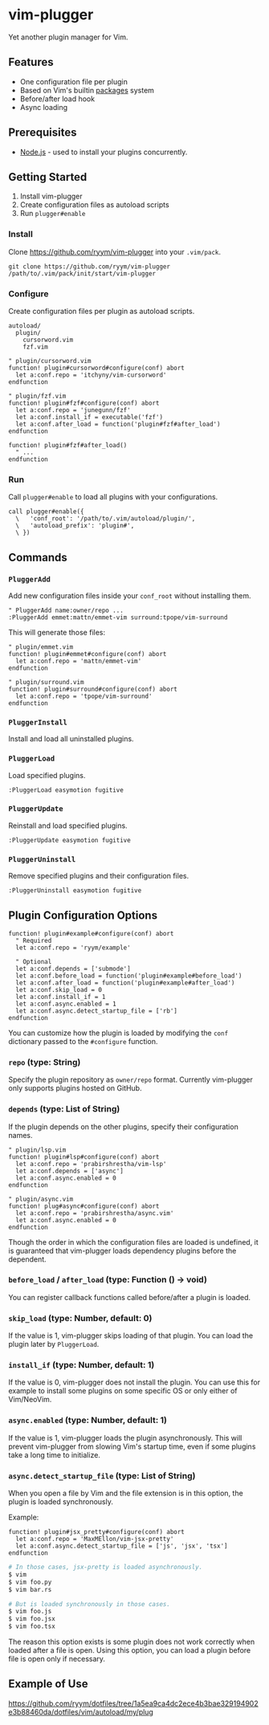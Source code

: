 # vim-plugger

Yet another plugin manager for Vim.

## Features

- One configuration file per plugin
- Based on Vim's builtin [packages][vim-packages] system
- Before/after load hook
- Async loading

[vim-packages]: https://vim-jp.org/vimdoc-en/repeat.html#packages

## Prerequisites

- [Node.js][nodejs] - used to install your plugins concurrently.

[nodejs]: https://nodejs.org/en/

## Getting Started

1. Install vim-plugger
2. Create configuration files as autoload scripts
3. Run `plugger#enable`

### Install

Clone <https://github.com/ryym/vim-plugger> into your `.vim/pack`.

```
git clone https://github.com/ryym/vim-plugger /path/to/.vim/pack/init/start/vim-plugger
```

### Configure

Create configuration files per plugin as autoload scripts.

```
autoload/
  plugin/
    cursorword.vim
    fzf.vim
```

```vim
" plugin/cursorword.vim
function! plugin#cursorword#configure(conf) abort
  let a:conf.repo = 'itchyny/vim-cursorword'
endfunction
```

```vim
" plugin/fzf.vim
function! plugin#fzf#configure(conf) abort
  let a:conf.repo = 'junegunn/fzf'
  let a:conf.install_if = executable('fzf')
  let a:conf.after_load = function('plugin#fzf#after_load')
endfunction

function! plugin#fzf#after_load()
  " ...
endfunction
```

### Run

Call `plugger#enable` to load all plugins with your configurations.

```vim
call plugger#enable({
  \   'conf_root': '/path/to/.vim/autoload/plugin/',
  \   'autoload_prefix': 'plugin#',
  \ })
```

## Commands

### `PluggerAdd`

Add new configuration files inside your `conf_root` without installing them.

```vim
" PluggerAdd name:owner/repo ...
:PluggerAdd emmet:mattn/emmet-vim surround:tpope/vim-surround
```

This will generate those files:

```vim
" plugin/emmet.vim
function! plugin#emmet#configure(conf) abort
  let a:conf.repo = 'mattn/emmet-vim'
endfunction
```

```vim
" plugin/surround.vim
function! plugin#surround#configure(conf) abort
  let a:conf.repo = 'tpope/vim-surround'
endfunction
```

### `PluggerInstall`

Install and load all uninstalled plugins.

### `PluggerLoad`

Load specified plugins.

```vim
:PluggerLoad easymotion fugitive
```

### `PluggerUpdate`

Reinstall and load specified plugins.

```vim
:PluggerUpdate easymotion fugitive
```

### `PluggerUninstall`

Remove specified plugins and their configuration files.

```vim
:PluggerUninstall easymotion fugitive
```


## Plugin Configuration Options

```vim
function! plugin#example#configure(conf) abort
  " Required
  let a:conf.repo = 'ryym/example'
  
  " Optional
  let a:conf.depends = ['submode']
  let a:conf.before_load = function('plugin#example#before_load')
  let a:conf.after_load = function('plugin#example#after_load')
  let a:conf.skip_load = 0
  let a:conf.install_if = 1
  let a:conf.async.enabled = 1
  let a:conf.async.detect_startup_file = ['rb']
endfunction
```

You can customize how the plugin is loaded by modifying the `conf` dictionary passed to the `#configure` function.

### `repo` (type: String)

Specify the plugin repository as `owner/repo` format.
Currently vim-plugger only supports plugins hosted on GitHub.

### `depends` (type: List of String)

If the plugin depends on the other plugins, specify their configuration names.

```vim
" plugin/lsp.vim
function! plugin#lsp#configure(conf) abort
  let a:conf.repo = 'prabirshrestha/vim-lsp'
  let a:conf.depends = ['async']
  let a:conf.async.enabled = 0
endfunction
```

```vim
" plugin/async.vim
function! plug#async#configure(conf) abort
  let a:conf.repo = 'prabirshrestha/async.vim'
  let a:conf.async.enabled = 0
endfunction
```

Though the order in which the configuration files are loaded is undefined,
it is guaranteed that vim-plugger loads dependency plugins before the dependent.

### `before_load` / `after_load` (type: Function () -> void)

You can register callback functions called before/after a plugin is loaded.

### `skip_load` (type: Number, default: 0)

If the value is 1, vim-plugger skips loading of that plugin.
You can load the plugin later by `PluggerLoad`.

### `install_if` (type: Number, default: 1)

If the value is 0, vim-plugger does not install the plugin.
You can use this for example to install some plugins on some specific OS or only either of Vim/NeoVim.

### `async.enabled` (type: Number, default: 1)

If the value is 1, vim-plugger loads the plugin asynchronously.
This will prevent vim-plugger from slowing Vim's startup time, even if some plugins take a long time to initialize.


### `async.detect_startup_file` (type: List of String)

When you open a file by Vim and the file extension is in this option, the plugin is loaded synchronously.

Example:

```vim
function! plugin#jsx_pretty#configure(conf) abort
  let a:conf.repo = 'MaxMEllon/vim-jsx-pretty'
  let a:conf.async.detect_startup_file = ['js', 'jsx', 'tsx']
endfunction
```

```bash
# In those cases, jsx-pretty is loaded asynchronously.
$ vim
$ vim foo.py
$ vim bar.rs

# But is loaded synchronously in those cases.
$ vim foo.js
$ vim foo.jsx
$ vim foo.tsx
```

The reason this option exists is some plugin does not work correctly when loaded after a file is open.
Using this option, you can load a plugin before file is open only if necessary.

## Example of Use

<https://github.com/ryym/dotfiles/tree/1a5ea9ca4dc2ece4b3bae329194902e3b88460da/dotfiles/vim/autoload/my/plug>
